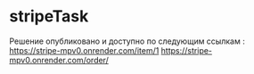 # stripeTask
Решение опубликовано и доступно по следующим ссылкам :
https://stripe-mpv0.onrender.com/item/1
https://stripe-mpv0.onrender.com/order/

